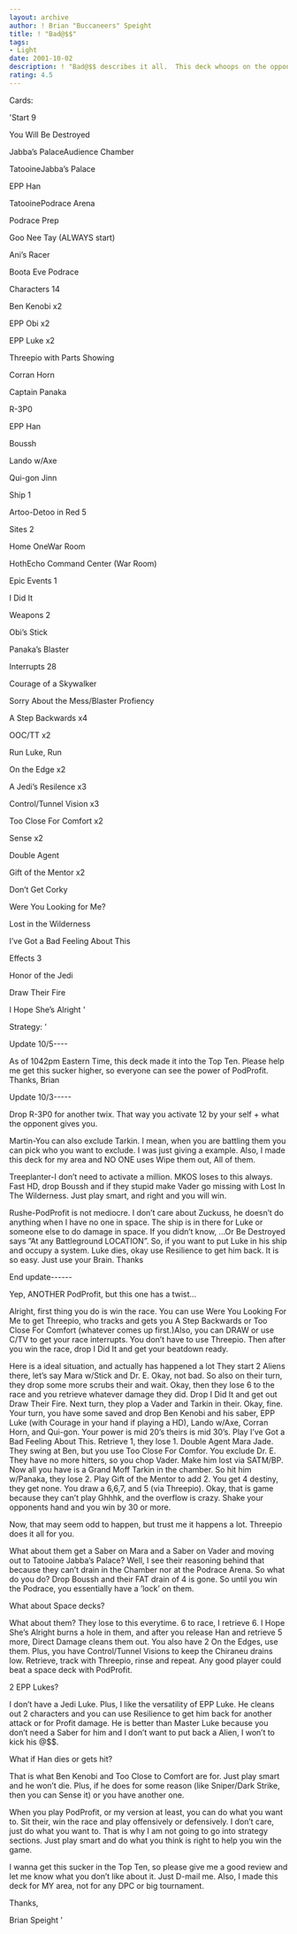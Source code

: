 ```yaml
---
layout: archive
author: ! Brian "Buccaneers" Speight
title: ! "Bad@$$"
tags:
- Light
date: 2001-10-02
description: ! "Bad@$$ describes it all.  This deck whoops on the opponent.  And just like Martin Akesson said, you don’t have to flip to win."
rating: 4.5
---
```

Cards: 

'Start 9

You Will Be Destroyed

Jabba’s PalaceAudience Chamber

TatooineJabba’s Palace

EPP Han

TatooinePodrace Arena

Podrace Prep

Goo Nee Tay (ALWAYS start)

Ani’s Racer

Boota Eve Podrace


Characters 14

Ben Kenobi x2

EPP Obi x2

EPP Luke x2

Threepio with Parts Showing

Corran Horn

Captain Panaka

R-3P0

EPP Han

Boussh

Lando w/Axe

Qui-gon Jinn


Ship 1

Artoo-Detoo in Red 5


Sites 2

Home OneWar Room

HothEcho Command Center (War Room)


Epic Events 1

I Did It


Weapons 2

Obi’s Stick

Panaka’s Blaster


Interrupts 28

Courage of a Skywalker

Sorry About the Mess/Blaster Profiency

A Step Backwards x4

OOC/TT x2

Run Luke, Run

On the Edge x2

A Jedi’s Resilence x3

Control/Tunnel Vision x3

Too Close For Comfort x2

Sense x2

Double Agent

Gift of the Mentor x2

Don’t Get Corky

Were You Looking for Me?

Lost in the Wilderness

I’ve Got a Bad Feeling About This


Effects 3

Honor of the Jedi

Draw Their Fire

I Hope She’s Alright '

Strategy: '

Update 10/5----

As of 1042pm Eastern Time, this deck made it into the Top Ten.  Please help me get this sucker higher, so everyone can see the power of PodProfit.  Thanks, Brian


Update 10/3-----


Drop R-3P0 for another twix.  That way you activate 12 by your self + what the opponent gives you.



Martin-You can also exclude Tarkin.  I mean, when you are battling them you can pick who you want to exclude.  I was just giving a example.  Also, I made this deck for my area and NO ONE uses Wipe them out, All of them.


Treeplanter-I don’t need to activate a million.  MKOS loses to this always.  Fast HD, drop Boussh and if they stupid make Vader go missing with Lost In The Wilderness.  Just play smart, and right and you will win.


Rushe-PodProfit is not mediocre.  I don’t care about Zuckuss, he doesn’t do anything when I have no one in space.  The ship is in there for Luke or someone else to do damage in space.  If you didn’t know, ...Or Be Destroyed says ”At any Battleground LOCATION”.  So, if you want to put Luke in his ship and occupy a system.  Luke dies, okay use Resilience to get him back.  It is so easy.  Just use your Brain. Thanks


End update------


Yep, ANOTHER PodProfit, but this one has a twist...


Alright, first thing you do is win the race.  You can use Were You Looking For Me to get Threepio, who tracks and gets you A Step Backwards or Too Close For Comfort (whatever comes up first.)Also, you can DRAW or use C/TV to get your race interrupts.  You don’t have to use Threepio.  Then after you win the race, drop I Did It and get your beatdown ready.  


Here is a ideal situation, and actually has happened a lot  They start 2 Aliens there, let’s say Mara w/Stick and Dr. E.  Okay, not bad.  So also on their turn, they drop some more scrubs their and wait.  Okay, then they lose 6 to the race and you retrieve whatever damage they did.  Drop I Did It and get out Draw Their Fire.  Next turn, they plop a Vader and Tarkin in their.  Okay, fine.  Your turn, you have some saved and drop Ben Kenobi and his saber, EPP Luke (with Courage in your hand if playing a HD), Lando w/Axe, Corran Horn, and Qui-gon.  Your power is mid 20’s theirs is mid 30’s.  Play I’ve Got a Bad Feeling About This.  Retrieve 1, they lose 1.  Double Agent Mara Jade.  They swing at Ben, but you use Too Close For Comfor.  You exclude Dr. E.  They have no more hitters, so you chop Vader.  Make him lost via SATM/BP.  Now all you have is a Grand Moff Tarkin in the chamber.  So hit him w/Panaka, they lose 2.  Play Gift of the Mentor to add 2.  You get 4 destiny, they get none.  You draw a 6,6,7, and 5 (via Threepio).  Okay, that is game because they can’t play Ghhhk, and the overflow is crazy.  Shake your opponents hand and you win by 30 or more.


Now, that may seem odd to happen, but trust me it happens a lot.  Threepio does it all for you. 


What about them get a Saber on Mara and a Saber on Vader and moving out to Tatooine Jabba’s Palace?  Well, I see their reasoning behind that because they can’t drain in the Chamber nor at the Podrace Arena.  So what do you do? Drop Boussh and their FAT drain of 4 is gone.  So until you win the Podrace, you essentially have a ’lock’ on them.


What about Space decks?

What about them?  They lose to this everytime.  6 to race, I retrieve 6.  I Hope She’s Alright burns a hole in them, and after you release Han and retrieve 5 more, Direct Damage cleans them out.  You also have 2 On the Edges, use them.  Plus, you have Control/Tunnel Visions to keep the Chiraneu drains low.  Retrieve, track with Threepio, rinse and repeat.  Any good player could beat a space deck with PodProfit.


2 EPP Lukes?

I don’t have a Jedi Luke.  Plus, I like the versatility of EPP Luke.  He cleans out 2 characters and you can use Resilience to get him back for another attack or for Profit damage.  He is better than Master Luke because you don’t need a Saber for him and I don’t want to put back a Alien, I won’t to kick his @$$.


What if Han dies or gets hit?

That is what Ben Kenobi and Too Close to Comfort are for.  Just play smart and he won’t die.  Plus, if he does for some reason (like Sniper/Dark Strike, then you can Sense it) or you have another one.


When you play PodProfit, or my version at least, you can do what you want to.  Sit their, win the race and play offensively or defensively.  I don’t care, just do what you want to.  That is why I am not going to go into strategy sections.  Just play smart and do what you think is right to help you win the game.  


I wanna get this sucker in the Top Ten, so please give me a good review and let me know what you don’t like about it.  Just D-mail me.  Also, I made this deck for MY area, not for any DPC or big tournament.


Thanks,

Brian Speight      '